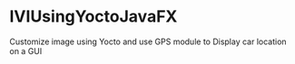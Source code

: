 # IVIUsingYoctoJavaFX

Customize image using Yocto and use GPS module to Display car location on a GUI
